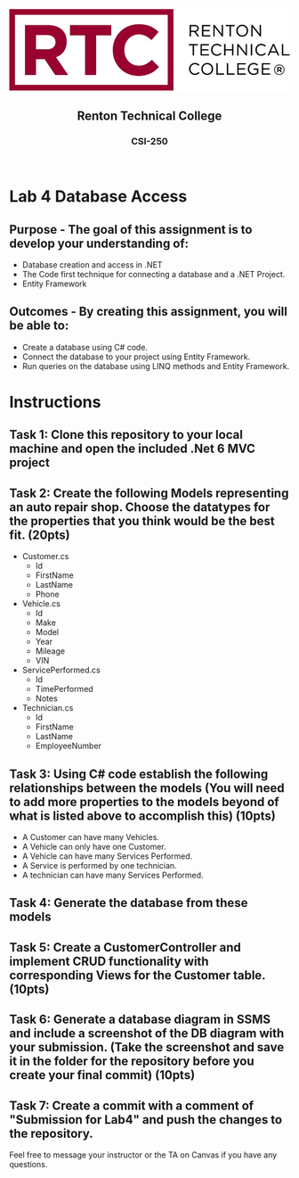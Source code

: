 <div align="center">  
    <img src="Images/logo.jpg" alt="Logo">
    <h2>Renton Technical College</h2>
    <h3>CSI-250</h3>
</div>
<br>

# Lab 4 Database Access

## Purpose - The goal of this assignment is to develop your understanding of:
 - Database creation and access in .NET
 - The Code first technique for connecting a database and a .NET Project.
 - Entity Framework

## Outcomes - By creating this assignment, you will be able to:
 - Create a database using C# code.
 - Connect the database to your project using Entity Framework.
 - Run queries on the database using LINQ methods and Entity Framework.

# Instructions

## Task 1: Clone this repository to your local machine and open the included .Net 6 MVC project

## Task 2: Create the following Models representing an auto repair shop. Choose the datatypes for the properties that you think would be the best fit. (20pts)
 - Customer.cs
    - Id
    - FirstName
    - LastName
    - Phone
- Vehicle.cs
    - Id
    - Make
    - Model
    - Year
    - Mileage
    - VIN
 - ServicePerformed.cs
    - Id
    - TimePerformed
    - Notes
 - Technician.cs
    - Id
    - FirstName
    - LastName
    - EmployeeNumber

## Task 3: Using C# code establish the following relationships between the models (You will need to add more properties to the models beyond of what is listed above to accomplish this) (10pts)
 - A Customer can have many Vehicles.
 - A Vehicle can only have one Customer.
 - A Vehicle can have many Services Performed.
 - A Service is performed by one technician.
 - A technician can have many Services Performed.

## Task 4: Generate the database from these models

## Task 5: Create a CustomerController and implement CRUD functionality with corresponding Views for the Customer table. (10pts)

## Task 6: Generate a database diagram in SSMS and include a screenshot of the DB diagram with your submission. (Take the screenshot and save it in the folder for the repository before you create your final commit) (10pts)

## Task 7: Create a commit with a comment of "Submission for Lab4" and push the changes to the repository.


Feel free to message your instructor or the TA on Canvas if you have any questions.
